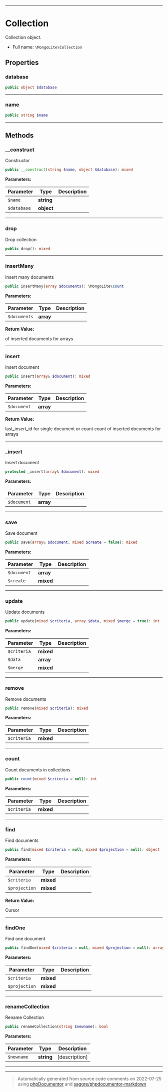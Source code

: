 ***

# Collection

Collection object.



* Full name: `\MongoLite\Collection`



## Properties


### database



```php
public object $database
```






***

### name



```php
public string $name
```






***

## Methods


### __construct

Constructor

```php
public __construct(string $name, object $database): mixed
```








**Parameters:**

| Parameter | Type | Description |
|-----------|------|-------------|
| `$name` | **string** |  |
| `$database` | **object** |  |




***

### drop

Drop collection

```php
public drop(): mixed
```











***

### insertMany

Insert many documents

```php
public insertMany(array $documents): \MongoLite\count
```








**Parameters:**

| Parameter | Type | Description |
|-----------|------|-------------|
| `$documents` | **array** |  |


**Return Value:**

of inserted documents for arrays



***

### insert

Insert document

```php
public insert(array& $document): mixed
```








**Parameters:**

| Parameter | Type | Description |
|-----------|------|-------------|
| `$document` | **array** |  |


**Return Value:**

last_insert_id for single document or
count count of inserted documents for arrays



***

### _insert

Insert document

```php
protected _insert(array& $document): mixed
```








**Parameters:**

| Parameter | Type | Description |
|-----------|------|-------------|
| `$document` | **array** |  |




***

### save

Save document

```php
public save(array& $document, mixed $create = false): mixed
```








**Parameters:**

| Parameter | Type | Description |
|-----------|------|-------------|
| `$document` | **array** |  |
| `$create` | **mixed** |  |




***

### update

Update documents

```php
public update(mixed $criteria, array $data, mixed $merge = true): int
```








**Parameters:**

| Parameter | Type | Description |
|-----------|------|-------------|
| `$criteria` | **mixed** |  |
| `$data` | **array** |  |
| `$merge` | **mixed** |  |




***

### remove

Remove documents

```php
public remove(mixed $criteria): mixed
```








**Parameters:**

| Parameter | Type | Description |
|-----------|------|-------------|
| `$criteria` | **mixed** |  |




***

### count

Count documents in collections

```php
public count(mixed $criteria = null): int
```








**Parameters:**

| Parameter | Type | Description |
|-----------|------|-------------|
| `$criteria` | **mixed** |  |




***

### find

Find documents

```php
public find(mixed $criteria = null, mixed $projection = null): object
```








**Parameters:**

| Parameter | Type | Description |
|-----------|------|-------------|
| `$criteria` | **mixed** |  |
| `$projection` | **mixed** |  |


**Return Value:**

Cursor



***

### findOne

Find one document

```php
public findOne(mixed $criteria = null, mixed $projection = null): array
```








**Parameters:**

| Parameter | Type | Description |
|-----------|------|-------------|
| `$criteria` | **mixed** |  |
| `$projection` | **mixed** |  |




***

### renameCollection

Rename Collection

```php
public renameCollection(string $newname): bool
```








**Parameters:**

| Parameter | Type | Description |
|-----------|------|-------------|
| `$newname` | **string** | [description] |




***


***
> Automatically generated from source code comments on 2022-07-25 using [phpDocumentor](http://www.phpdoc.org/) and [saggre/phpdocumentor-markdown](https://github.com/Saggre/phpDocumentor-markdown)
